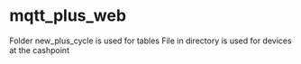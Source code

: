# mqtt_plus_web
Folder new_plus_cycle is used for tables
File in directory is used for devices at the cashpoint 
